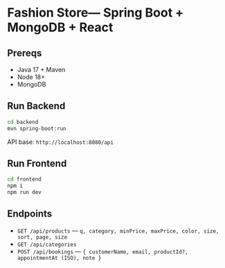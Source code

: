 # Fashion Store— Spring Boot + MongoDB + React


## Prereqs
- Java 17 + Maven
- Node 18+
- MongoDB 



## Run Backend
```bash
cd backend
mvn spring-boot:run
```
API base: `http://localhost:8080/api`

## Run Frontend
```bash
cd frontend
npm i
npm run dev
```

## Endpoints
- `GET /api/products` — `q, category, minPrice, maxPrice, color, size, sort, page, size`
- `GET /api/categories`
- `POST /api/bookings` — `{ customerName, email, productId?, appointmentAt (ISO), note }`


